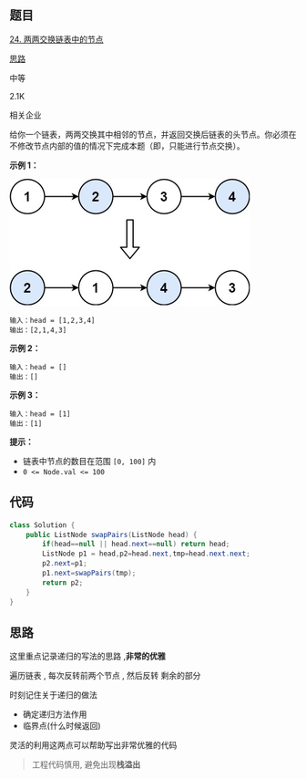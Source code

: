 ## 题目

[24. 两两交换链表中的节点](https://leetcode.cn/problems/swap-nodes-in-pairs/)

[思路](https://leetcode.cn/problems/swap-nodes-in-pairs/description/#)



中等





2.1K





相关企业

给你一个链表，两两交换其中相邻的节点，并返回交换后链表的头节点。你必须在不修改节点内部的值的情况下完成本题（即，只能进行节点交换）。

 

**示例 1：**

![img](assets/swap_ex1.jpg)

```
输入：head = [1,2,3,4]
输出：[2,1,4,3]
```

**示例 2：**

```
输入：head = []
输出：[]
```

**示例 3：**

```
输入：head = [1]
输出：[1]
```

 

**提示：**

- 链表中节点的数目在范围 `[0, 100]` 内
- `0 <= Node.val <= 100`

## 代码

```java
class Solution {
    public ListNode swapPairs(ListNode head) {
        if(head==null || head.next==null) return head;
        ListNode p1 = head,p2=head.next,tmp=head.next.next;
        p2.next=p1;
        p1.next=swapPairs(tmp);
        return p2;
    }
}
```

## 思路

这里重点记录递归的写法的思路 ,**非常的优雅**

遍历链表  , 每次反转前两个节点 , 然后反转 剩余的部分

时刻记住关于递归的做法

- 确定递归方法作用
- 临界点(什么时候返回)

灵活的利用这两点可以帮助写出非常优雅的代码

> 工程代码慎用, 避免出现**栈溢出**